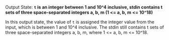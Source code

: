 Output State: **`t` is an integer between 1 and 10^4 inclusive, stdin contains t sets of three space-separated integers a, b, m (1 <= a, b, m <= 10^18)**

In this output state, the value of `t` is assigned the integer value from the input, which is between 1 and 10^4 inclusive. The stdin still contains t sets of three space-separated integers a, b, m, where 1 <= a, b, m <= 10^18.
